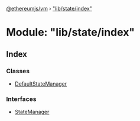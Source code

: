 [@ethereumjs/vm](../README.md) › ["lib/state/index"](_lib_state_index_.md)

# Module: "lib/state/index"

## Index

### Classes

* [DefaultStateManager](../classes/_lib_state_index_.defaultstatemanager.md)

### Interfaces

* [StateManager](../interfaces/_lib_state_index_.statemanager.md)
